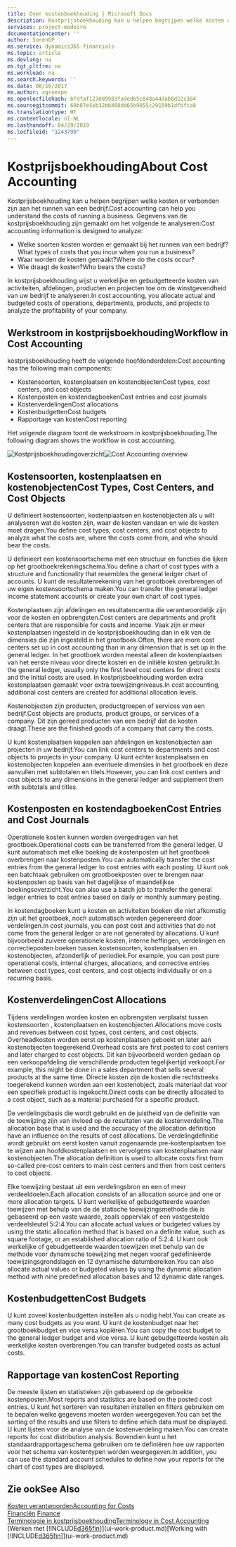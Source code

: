 ```yaml
---
title: Over kostenboekhouding | Microsoft Docs
description: Kostprijsboekhouding kan u helpen begrijpen welke kosten er verbonden zijn aan het runnen van een bedrijf.
services: project-madeira
documentationcenter: ''
author: SorenGP
ms.service: dynamics365-financials
ms.topic: article
ms.devlang: na
ms.tgt_pltfrm: na
ms.workload: na
ms.search.keywords: ''
ms.date: 08/16/2017
ms.author: sgroespe
ms.openlocfilehash: bfdfaf123dd9983fa9edb5c848a44dab8d22c384
ms.sourcegitcommit: 60b87e5eb32bb408dd65b9855c29159b1dfbfca8
ms.translationtype: HT
ms.contentlocale: nl-NL
ms.lasthandoff: 04/29/2019
ms.locfileid: "1243799"
---
```

# <a name="about-cost-accounting"></a><span data-ttu-id="363c5-103">Kostprijsboekhouding</span><span class="sxs-lookup"><span data-stu-id="363c5-103">About Cost Accounting</span></span>
<span data-ttu-id="363c5-104">Kostprijsboekhouding kan u helpen begrijpen welke kosten er verbonden zijn aan het runnen van een bedrijf.</span><span class="sxs-lookup"><span data-stu-id="363c5-104">Cost accounting can help you understand the costs of running a business.</span></span> <span data-ttu-id="363c5-105">Gegevens van de kostprijsboekhouding zijn gemaakt om het volgende te analyseren:</span><span class="sxs-lookup"><span data-stu-id="363c5-105">Cost accounting information is designed to analyze:</span></span>  

-   <span data-ttu-id="363c5-106">Welke soorten kosten worden er gemaakt bij het runnen van een bedrijf?</span><span class="sxs-lookup"><span data-stu-id="363c5-106">What types of costs that you incur when you run a business?</span></span>  
-   <span data-ttu-id="363c5-107">Waar worden de kosten gemaakt?</span><span class="sxs-lookup"><span data-stu-id="363c5-107">Where do the costs occur?</span></span>  
-   <span data-ttu-id="363c5-108">Wie draagt de kosten?</span><span class="sxs-lookup"><span data-stu-id="363c5-108">Who bears the costs?</span></span>  

<span data-ttu-id="363c5-109">In kostprijsboekhouding wijst u werkelijke en gebudgetteerde kosten van activiteiten, afdelingen, producten en projecten toe om de winstgevendheid van uw bedrijf te analyseren.</span><span class="sxs-lookup"><span data-stu-id="363c5-109">In cost accounting, you allocate actual and budgeted costs of operations, departments, products, and projects to analyze the profitability of your company.</span></span>  

## <a name="workflow-in-cost-accounting"></a><span data-ttu-id="363c5-110">Werkstroom in kostprijsboekhouding</span><span class="sxs-lookup"><span data-stu-id="363c5-110">Workflow in Cost Accounting</span></span>  
<span data-ttu-id="363c5-111">kostprijsboekhouding heeft de volgende hoofdonderdelen:</span><span class="sxs-lookup"><span data-stu-id="363c5-111">Cost accounting has the following main components:</span></span>  

-   <span data-ttu-id="363c5-112">Kostensoorten, kostenplaatsen en kostenobjecten</span><span class="sxs-lookup"><span data-stu-id="363c5-112">Cost types, cost centers, and cost objects</span></span>  
-   <span data-ttu-id="363c5-113">Kostenposten en kostendagboeken</span><span class="sxs-lookup"><span data-stu-id="363c5-113">Cost entries and cost journals</span></span>  
-   <span data-ttu-id="363c5-114">Kostenverdelingen</span><span class="sxs-lookup"><span data-stu-id="363c5-114">Cost allocations</span></span>  
-   <span data-ttu-id="363c5-115">Kostenbudgetten</span><span class="sxs-lookup"><span data-stu-id="363c5-115">Cost budgets</span></span>
-   <span data-ttu-id="363c5-116">Rapportage van kosten</span><span class="sxs-lookup"><span data-stu-id="363c5-116">Cost reporting</span></span>  

<span data-ttu-id="363c5-117">Het volgende diagram toont de werkstroom in kostprijsboekhouding.</span><span class="sxs-lookup"><span data-stu-id="363c5-117">The following diagram shows the workflow in cost accounting.</span></span>  

<span data-ttu-id="363c5-118">![Kostprijsboekhoudingoverzicht](media/costaccountingoverview.png "CostAccountingOverview")</span><span class="sxs-lookup"><span data-stu-id="363c5-118">![Cost Accounting overview](media/costaccountingoverview.png "CostAccountingOverview")</span></span>  

## <a name="cost-types-cost-centers-and-cost-objects"></a><span data-ttu-id="363c5-119">Kostensoorten, kostenplaatsen en kostenobjecten</span><span class="sxs-lookup"><span data-stu-id="363c5-119">Cost Types, Cost Centers, and Cost Objects</span></span>  
<span data-ttu-id="363c5-120">U definieert kostensoorten, kostenplaatsen en kostenobjecten als u wilt analyseren wat de kosten zijn, waar de kosten vandaan en wie de kosten moet dragen.</span><span class="sxs-lookup"><span data-stu-id="363c5-120">You define cost types, cost centers, and cost objects to analyze what the costs are, where the costs come from, and who should bear the costs.</span></span>  

<span data-ttu-id="363c5-121">U definieert een kostensoortschema met een structuur en functies die lijken op het grootboekrekeningschema.</span><span class="sxs-lookup"><span data-stu-id="363c5-121">You define a chart of cost types with a structure and functionality that resembles the general ledger chart of accounts.</span></span> <span data-ttu-id="363c5-122">U kunt de resultatenrekening van het grootboek overbrengen of uw eigen kostensoortschema maken.</span><span class="sxs-lookup"><span data-stu-id="363c5-122">You can transfer the general ledger income statement accounts or create your own chart of cost types.</span></span>  

<span data-ttu-id="363c5-123">Kostenplaatsen zijn afdelingen en resultatencentra die verantwoordelijk zijn voor de kosten en opbrengsten.</span><span class="sxs-lookup"><span data-stu-id="363c5-123">Cost centers are departments and profit centers that are responsible for costs and income.</span></span> <span data-ttu-id="363c5-124">Vaak zijn er meer kostenplaatsen ingesteld in de kostprijsboekhouding dan in elk van de dimensies die zijn ingesteld in het grootboek.</span><span class="sxs-lookup"><span data-stu-id="363c5-124">Often, there are more cost centers set up in cost accounting than in any dimension that is set up in the general ledger.</span></span> <span data-ttu-id="363c5-125">In het grootboek worden meestal alleen de kostenplaatsen van het eerste niveau voor directe kosten en de initiële kosten gebruikt.</span><span class="sxs-lookup"><span data-stu-id="363c5-125">In the general ledger, usually only the first level cost centers for direct costs and the initial costs are used.</span></span> <span data-ttu-id="363c5-126">In kostprijsboekhouding worden extra kostenplaatsen gemaakt voor extra toewijzingniveaus.</span><span class="sxs-lookup"><span data-stu-id="363c5-126">In cost accounting, additional cost centers are created for additional allocation levels.</span></span>  

<span data-ttu-id="363c5-127">Kostenobjecten zijn producten, productgroepen of services van een bedrijf.</span><span class="sxs-lookup"><span data-stu-id="363c5-127">Cost objects are products, product groups, or services of a company.</span></span> <span data-ttu-id="363c5-128">Dit zijn gereed producten van een bedrijf dat de kosten draagt.</span><span class="sxs-lookup"><span data-stu-id="363c5-128">These are the finished goods of a company that carry the costs.</span></span>  

<span data-ttu-id="363c5-129">U kunt kostenplaatsen koppelen aan afdelingen en kostenobjecten aan projecten in uw bedrijf.</span><span class="sxs-lookup"><span data-stu-id="363c5-129">You can link cost centers to departments and cost objects to projects in your company.</span></span> <span data-ttu-id="363c5-130">U kunt echter kostenplaatsen en kostenobjecten koppelen aan eventuele dimensies in het grootboek en deze aanvullen met subtotalen en titels.</span><span class="sxs-lookup"><span data-stu-id="363c5-130">However, you can link cost centers and cost objects to any dimensions in the general ledger and supplement them with subtotals and titles.</span></span>  

## <a name="cost-entries-and-cost-journals"></a><span data-ttu-id="363c5-131">Kostenposten en kostendagboeken</span><span class="sxs-lookup"><span data-stu-id="363c5-131">Cost Entries and Cost Journals</span></span>  
<span data-ttu-id="363c5-132">Operationele kosten kunnen worden overgedragen van het grootboek.</span><span class="sxs-lookup"><span data-stu-id="363c5-132">Operational costs can be transferred from the general ledger.</span></span> <span data-ttu-id="363c5-133">U kunt automatisch met elke boeking de kostenposten uit het grootboek overbrengen naar kostenposten.</span><span class="sxs-lookup"><span data-stu-id="363c5-133">You can automatically transfer the cost entries from the general ledger to cost entries with each posting.</span></span> <span data-ttu-id="363c5-134">U kunt ook een batchtaak gebruiken om grootboekposten over te brengen naar kostenposten op basis van het dagelijkse of maandelijkse boekingsoverzicht.</span><span class="sxs-lookup"><span data-stu-id="363c5-134">You can also use a batch job to transfer the general ledger entries to cost entries based on daily or monthly summary posting.</span></span>  

<span data-ttu-id="363c5-135">In kostendagboeken kunt u kosten en activiteiten boeken die niet afkomstig zijn uit het grootboek, noch automatisch worden gegenereerd door verdelingen.</span><span class="sxs-lookup"><span data-stu-id="363c5-135">In cost journals, you can post cost and activities that do not come from the general ledger or are not generated by allocations.</span></span> <span data-ttu-id="363c5-136">U kunt bijvoorbeeld zuivere operationele kosten, interne heffingen, verdelingen en correctieposten boeken tussen kostensoorten, kostenplaatsen en kostenobjecten, afzonderlijk of periodiek.</span><span class="sxs-lookup"><span data-stu-id="363c5-136">For example, you can post pure operational costs, internal charges, allocations, and corrective entries between cost types, cost centers, and cost objects individually or on a recurring basis.</span></span>  

## <a name="cost-allocations"></a><span data-ttu-id="363c5-137">Kostenverdelingen</span><span class="sxs-lookup"><span data-stu-id="363c5-137">Cost Allocations</span></span>  
<span data-ttu-id="363c5-138">Tijdens verdelingen worden kosten en opbrengsten verplaatst tussen kostensoorten , kostenplaatsen en kostenobjecten.</span><span class="sxs-lookup"><span data-stu-id="363c5-138">Allocations move costs and revenues between cost types, cost centers, and cost objects.</span></span> <span data-ttu-id="363c5-139">Overheadkosten worden eerst op kostenplaatsen geboekt en later aan kostenobjecten toegerekend.</span><span class="sxs-lookup"><span data-stu-id="363c5-139">Overhead costs are first posted to cost centers and later charged to cost objects.</span></span> <span data-ttu-id="363c5-140">Dit kan bijvoorbeeld worden gedaan op een verkoopafdeling die verschillende producten tegelijkertijd verkoopt.</span><span class="sxs-lookup"><span data-stu-id="363c5-140">For example, this might be done in a sales department that sells several products at the same time.</span></span> <span data-ttu-id="363c5-141">Directe kosten zijn de kosten die rechtstreeks toegerekend kunnen worden aan een kostenobject, zoals materiaal dat voor een specifiek product is ingekocht.</span><span class="sxs-lookup"><span data-stu-id="363c5-141">Direct costs can be directly allocated to a cost object, such as a material purchased for a specific product.</span></span>  

<span data-ttu-id="363c5-142">De verdelingsbasis die wordt gebruikt en de juistheid van de definitie van de toewijzing zijn van invloed op de resultaten van de kostenverdeling.</span><span class="sxs-lookup"><span data-stu-id="363c5-142">The allocation base that is used and the accuracy of the allocation definition have an influence on the results of cost allocations.</span></span> <span data-ttu-id="363c5-143">De verdelingdefinitie wordt gebruikt om eerst kosten vanuit zogenaamde pre-kostenplaatsen toe te wijzen aan hoofdkostenplaatsen en vervolgens van kostenplaatsen naar kostenobjecten.</span><span class="sxs-lookup"><span data-stu-id="363c5-143">The allocation definition is used to allocate costs first from so-called pre-cost centers to main cost centers and then from cost centers to cost objects.</span></span>  

<span data-ttu-id="363c5-144">Elke toewijzing bestaat uit een verdelingsbron en een of meer verdeeldoelen.</span><span class="sxs-lookup"><span data-stu-id="363c5-144">Each allocation consists of an allocation source and one or more allocation targets.</span></span> <span data-ttu-id="363c5-145">U kunt werkelijke of gebudgetteerde waarden toewijzen met behulp van de de statische toewijzingsmethode die is gebaseerd op een vaste waarde, zoals oppervlak of een vastgestelde verdeelsleutel 5:2:4.</span><span class="sxs-lookup"><span data-stu-id="363c5-145">You can allocate actual values or budgeted values by using the static allocation method that is based on a definite value, such as square footage, or an established allocation ratio of 5:2:4.</span></span> <span data-ttu-id="363c5-146">U kunt ook werkelijke of gebudgetteerde waarden toewijzen met behulp van de methode voor dynamische toewijzing met negen vooraf gedefinieerde toewijzingsgrondslagen en 12 dynamische datumbereiken.</span><span class="sxs-lookup"><span data-stu-id="363c5-146">You can also allocate actual values or budgeted values by using the dynamic allocation method with nine predefined allocation bases and 12 dynamic date ranges.</span></span>  

## <a name="cost-budgets"></a><span data-ttu-id="363c5-147">Kostenbudgetten</span><span class="sxs-lookup"><span data-stu-id="363c5-147">Cost Budgets</span></span>  
<span data-ttu-id="363c5-148">U kunt zoveel kostenbudgetten instellen als u nodig hebt.</span><span class="sxs-lookup"><span data-stu-id="363c5-148">You can create as many cost budgets as you want.</span></span> <span data-ttu-id="363c5-149">U kunt de kostenbudget naar het grootboekbudget en vice versa kopiëren.</span><span class="sxs-lookup"><span data-stu-id="363c5-149">You can copy the cost budget to the general ledger budget and vice versa.</span></span> <span data-ttu-id="363c5-150">U kunt gebudgetteerde kosten als werkelijke kosten overbrengen.</span><span class="sxs-lookup"><span data-stu-id="363c5-150">You can transfer budgeted costs as actual costs.</span></span>  

## <a name="cost-reporting"></a><span data-ttu-id="363c5-151">Rapportage van kosten</span><span class="sxs-lookup"><span data-stu-id="363c5-151">Cost Reporting</span></span>  
<span data-ttu-id="363c5-152">De meeste lijsten en statistieken zijn gebaseerd op de geboekte kostenposten.</span><span class="sxs-lookup"><span data-stu-id="363c5-152">Most reports and statistics are based on the posted cost entries.</span></span> <span data-ttu-id="363c5-153">U kunt het sorteren van resultaten instellen en filters gebruiken om te bepalen welke gegevens moeten worden weergegeven.</span><span class="sxs-lookup"><span data-stu-id="363c5-153">You can set the sorting of the results and use filters to define which data must be displayed.</span></span> <span data-ttu-id="363c5-154">U kunt lijsten voor de analyse van de kostenverdeling maken.</span><span class="sxs-lookup"><span data-stu-id="363c5-154">You can create reports for cost distribution analysis.</span></span> <span data-ttu-id="363c5-155">Bovendien kunt u het standaardrapportageschema gebruiken om te definiëren hoe uw rapporten voor het schema van kostentypen worden weergegeven.</span><span class="sxs-lookup"><span data-stu-id="363c5-155">In addition, you can use the standard account schedules to define how your reports for the chart of cost types are displayed.</span></span>  

## <a name="see-also"></a><span data-ttu-id="363c5-156">Zie ook</span><span class="sxs-lookup"><span data-stu-id="363c5-156">See Also</span></span>  
 [<span data-ttu-id="363c5-157">Kosten verantwoorden</span><span class="sxs-lookup"><span data-stu-id="363c5-157">Accounting for Costs</span></span>](finance-manage-cost-accounting.md)  
 <span data-ttu-id="363c5-158">[Financiën](finance.md) </span><span class="sxs-lookup"><span data-stu-id="363c5-158">[Finance](finance.md) </span></span>  
 [<span data-ttu-id="363c5-159">Terminologie in kostprijsboekhouding</span><span class="sxs-lookup"><span data-stu-id="363c5-159">Terminology in Cost Accounting</span></span>](finance-terminology-in-cost-accounting.md)  
 <span data-ttu-id="363c5-160">[Werken met [!INCLUDE[d365fin](includes/d365fin_md.md)]](ui-work-product.md)</span><span class="sxs-lookup"><span data-stu-id="363c5-160">[Working with [!INCLUDE[d365fin](includes/d365fin_md.md)]](ui-work-product.md)</span></span>
